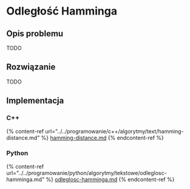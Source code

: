 # Odległość Hamminga

## Opis problemu

TODO

## Rozwiązanie

TODO

## Implementacja

### C++

{% content-ref url="../../programowanie/c++/algorytmy/text/hamming-distance.md" %}
[hamming-distance.md](../../programowanie/c++/algorytmy/text/hamming-distance.md)
{% endcontent-ref %}

### Python

{% content-ref url="../../programowanie/python/algorytmy/tekstowe/odleglosc-hamminga.md" %}
[odleglosc-hamminga.md](../../programowanie/python/algorytmy/tekstowe/odleglosc-hamminga.md)
{% endcontent-ref %}
